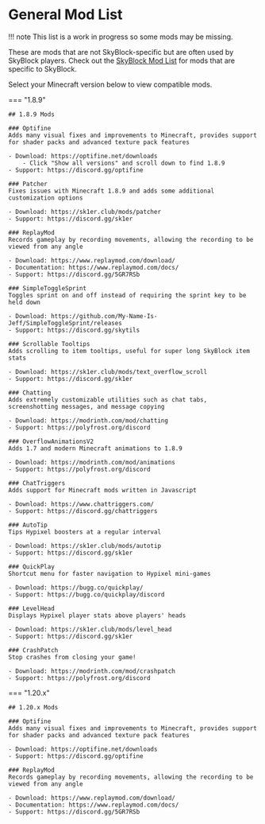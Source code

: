 # General Mod List
!!! note
    This list is a work in progress so some mods may be missing.

These are mods that are not SkyBlock-specific but are often used by SkyBlock players.
Check out the [SkyBlock Mod List](skyblock-mod-list.md) for mods that are specific to SkyBlock.

Select your Minecraft version below to view compatible mods.

=== "1.8.9"

    ## 1.8.9 Mods

    ### Optifine
    Adds many visual fixes and improvements to Minecraft, provides support for shader packs and advanced texture pack features
    
    - Download: https://optifine.net/downloads
        - Click "Show all versions" and scroll down to find 1.8.9
    - Support: https://discord.gg/optifine
    
    ### Patcher
    Fixes issues with Minecraft 1.8.9 and adds some additional customization options
    
    - Download: https://sk1er.club/mods/patcher
    - Support: https://discord.gg/sk1er
    
    ### ReplayMod
    Records gameplay by recording movements, allowing the recording to be viewed from any angle
    
    - Download: https://www.replaymod.com/download/
    - Documentation: https://www.replaymod.com/docs/
    - Support: https://discord.gg/5GR7RSb
    
    ### SimpleToggleSprint
    Toggles sprint on and off instead of requiring the sprint key to be held down
    
    - Download: https://github.com/My-Name-Is-Jeff/SimpleToggleSprint/releases
    - Support: https://discord.gg/skytils
    
    ### Scrollable Tooltips
    Adds scrolling to item tooltips, useful for super long SkyBlock item stats
    
    - Download: https://sk1er.club/mods/text_overflow_scroll
    - Support: https://discord.gg/sk1er

    ### Chatting
    Adds extremely customizable utilities such as chat tabs, screenshotting messages, and message copying
    
    - Download: https://modrinth.com/mod/chatting
    - Support: https://polyfrost.org/discord
    
    ### OverflowAnimationsV2
    Adds 1.7 and modern Minecraft animations to 1.8.9
    
    - Download: https://modrinth.com/mod/animations
    - Support: https://polyfrost.org/discord
    
    ### ChatTriggers
    Adds support for Minecraft mods written in Javascript
    
    - Download: https://www.chattriggers.com/
    - Support: https://discord.gg/chattriggers
    
    ### AutoTip
    Tips Hypixel boosters at a regular interval
    
    - Download: https://sk1er.club/mods/autotip
    - Support: https://discord.gg/sk1er
    
    ### QuickPlay
    Shortcut menu for faster navigation to Hypixel mini-games
    
    - Download: https://bugg.co/quickplay/
    - Support: https://bugg.co/quickplay/discord
    
    ### LevelHead
    Displays Hypixel player stats above players' heads
    
    - Download: https://sk1er.club/mods/level_head
    - Support: https://discord.gg/sk1er
    
    ### CrashPatch
    Stop crashes from closing your game!
    
    - Download: https://modrinth.com/mod/crashpatch
    - Support: https://polyfrost.org/discord

=== "1.20.x"

    ## 1.20.x Mods

    ### Optifine
    Adds many visual fixes and improvements to Minecraft, provides support for shader packs and advanced texture pack features

    - Download: https://optifine.net/downloads
    - Support: https://discord.gg/optifine

    ### ReplayMod
    Records gameplay by recording movements, allowing the recording to be viewed from any angle
    
    - Download: https://www.replaymod.com/download/
    - Documentation: https://www.replaymod.com/docs/
    - Support: https://discord.gg/5GR7RSb
